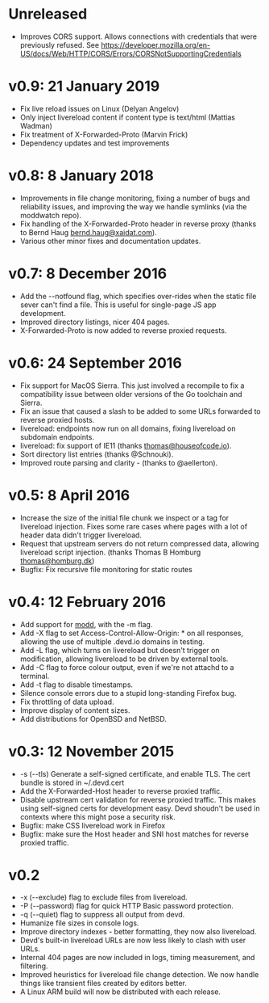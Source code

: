 # Unreleased

* Improves CORS support. Allows connections with credentials that were
  previously refused. See
  <https://developer.mozilla.org/en-US/docs/Web/HTTP/CORS/Errors/CORSNotSupportingCredentials>

# v0.9: 21 January 2019

* Fix live reload issues on Linux (Delyan Angelov)
* Only inject livereload content if content type is text/html (Mattias Wadman)
* Fix treatment of X-Forwarded-Proto (Marvin Frick)
* Dependency updates and test improvements


# v0.8: 8 January 2018

* Improvements in file change monitoring, fixing a number of bugs and
  reliability issues, and improving the way we handle symlinks (via the
  moddwatch repo).
* Fix handling of the X-Forwarded-Proto header in reverse proxy (thanks to Bernd
  Haug <bernd.haug@xaidat.com>).
* Various other minor fixes and documentation updates.


# v0.7: 8 December 2016

* Add the --notfound flag, which specifies over-rides when the static file sever can't find a file. This is useful for single-page JS app development.
* Improved directory listings, nicer 404 pages.
* X-Forwarded-Proto is now added to reverse proxied requests.


# v0.6: 24 September 2016

* Fix support for MacOS Sierra. This just involved a recompile to fix a compatibility issue between older versions of the Go toolchain and Sierra.
* Fix an issue that caused a slash to be added to some URLs forwarded to reverse proxied hosts.
* livereload: endpoints now run on all domains, fixing livereload on subdomain endpoints.
* livereload: fix support  of IE11 (thanks thomas@houseofcode.io).
* Sort directory list entries (thanks @Schnouki).
* Improved route parsing and clarity - (thanks to @aellerton).


# v0.5: 8 April 2016

* Increase the size of the initial file chunk we inspect or a </head> tag for
livereload injection. Fixes some rare cases where pages with a lot of header
data didn't trigger livereload.
* Request that upstream servers do not return compressed data, allowing
livereload script injection. (thanks Thomas B Homburg <thomas@homburg.dk>)
* Bugfix: Fix recursive file monitoring for static routes


# v0.4: 12 February 2016

* Add support for [modd](https://github.com/cortesi/modd), with the -m flag.
* Add -X flag to set Access-Control-Allow-Origin: * on all responses, allowing
  the use of multiple .devd.io domains in testing.
* Add -L flag, which turns on livereload but doesn't trigger on modification,
  allowing livereload to be driven by external tools.
* Add -C flag to force colour output, even if we're not attachd to a terminal.
* Add -t flag to disable timestamps.
* Silence console errors due to a stupid long-standing Firefox bug.
* Fix throttling of data upload.
* Improve display of content sizes.
* Add distributions for OpenBSD and NetBSD.


# v0.3: 12 November 2015

* -s (--tls) Generate a self-signed certificate, and enable TLS. The cert
  bundle is stored in ~/.devd.cert
* Add the X-Forwarded-Host header to reverse proxied traffic.
* Disable upstream cert validation for reverse proxied traffic. This makes
  using self-signed certs for development easy. Devd shoudn't be used in
  contexts where this might pose a security risk.
* Bugfix: make CSS livereload work in Firefox
* Bugfix: make sure the Host header and SNI host matches for reverse proxied
  traffic.


# v0.2

* -x (--exclude) flag to exclude files from livereload.
* -P (--password) flag for quick HTTP Basic password protection.
* -q (--quiet) flag to suppress all output from devd.
* Humanize file sizes in console logs.
* Improve directory indexes - better formatting, they now also livereload.
* Devd's built-in livereload URLs are now less likely to clash with user URLs.
* Internal 404 pages are now included in logs, timing measurement, and
  filtering.
* Improved heuristics for livereload file change detection. We now handle
  things like transient files created by editors better.
* A Linux ARM build will now be distributed with each release.
